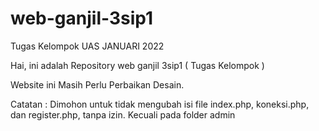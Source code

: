 # web-ganjil-3sip1
Tugas Kelompok
UAS JANUARI 2022

Hai, ini adalah Repository web ganjil 3sip1 ( Tugas Kelompok )

Website ini Masih Perlu Perbaikan Desain.

Catatan : Dimohon untuk tidak mengubah isi file index.php, koneksi.php, dan register.php, tanpa izin. 
Kecuali pada folder admin